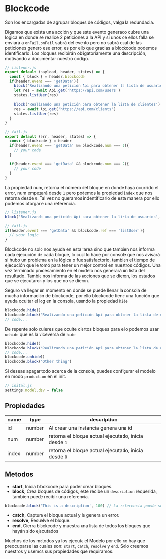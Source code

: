 Blockcode
===========

Son los encargados de agrupar bloques de códigos, valga la redundacia.

Digamos que exista una acción y que este evento generado cubre una logica en donde se realice 2 peticiones a la API y si unos de ellos falla se enviará a `onFail`, `onFail` sabrá del evento pero no sabrá cual de las peticiones generó ese error, es por ello que gracias a blockcode podemos identificarlo. Los bloques recibirán obligatoriamente una descripción, motivando a documentar nuestro código.

```js
// listener.js
export default (payload, header, states) => {
  const { block } = header.blockcode
  if(header.event === 'getData'){
    block('Realizando una petición Api para obtener la lista de usuarios')
    let res = await Api.get('https://api.com/users')
    states.listUser(res)
    
    block('Realizando una petición para obtener la lista de clientes')
    res = await Api.get('https://api.com/clients')
    states.listUser(res)
  }
}
```

```js
// fail.js
export default (err, header, states) => {
  const { blockcode } = header
  if(header.event === 'getData' && blockcode.num === 1){
    // your code
  }
  
  if(header.event === 'getData' && blockcode.num === 2){
    // your code
  }
}
```

La propiedad num, retorna el número del bloque en donde haya ocurrido el error, num empezará desde `1` pero podemos la propiedad `index` que nos retorna desde `0`.
Tal vez no queramos indentificarlo de esta manera por ello podemos otorgarle una referencia.

```js
// listener.js
block('Realizando una petición Api para obtener la lista de usuarios', 'listUser')
```

```js
// fail.js
if(header.event === 'getData' && blockcode.ref === 'listUser'){
  // your logic
}

```

Blockcode no solo nos ayuda en esta tarea sino que tambien nos informa cada ejecución de cada bloque, lo cual lo hace por console que nos avisará si hubo un problema en la lógica o fue satisfactorio, tambien el tiempo de ejecución que le tomó para tener un mejor control en nuestros códigos. Una vez terminado procesamiento en el modelo nos generará un lista del resultado.
Tambie nos informa de las acciones que se dieron, los estados que se ejecutaron y los que no se dieron.

Seguro va llegar un momento en donde se puede llenar la consola de mucha información de blockcode, por ello blockcode tiene una función que ayuda ocultar el log en la consola, usando la propiedad `hide`

```js
blockcode.hide()
blockcode.block('Realizando una petición Api para obtener la lista de usuarios', 'listUser')
// code...
```
De repente solo quieres que oculte ciertos bloques para ello podemos usar `unhide` que es la viceversa de `hide`

```js
blockcode.hide()
blockcode.block('Realizando una petición Api para obtener la lista de usuarios', 'listUser')
// code...
blockcode.unhide()
blockcode.block('Other thing')
```
Si deseas apagar todo acerca de la consola, puedes configurar el modelo en modo `production` en el init.

```js
// inital.js
settings.model.dev = false
```

## Propiedades

| name | type | description |
| ---- | -------- | ------------ |
| id | number | Al crear una instancia genera una id |
| num | number | retorna el bloque actual ejecutado, inicia desde `1` |
| index | number | retorna el bloque actual ejecutado, inicia desde `0` |


## Metodos

* __start__, Inicia blockcode para poder crear bloques.
* __block__, Crea bloques de códigos, este recibe un `description` requerida, tambien puede recibir una referencia.
```js
blockcode.block('This is a description', 100) // La referencia puede ser calquier tipo de valor
```
* __catch__, Captura el bloque actual y le genera un error.
* __resolve__, Resuelve el bloque.
* __end__, Cierra blockcode y muestra una lista de todos los bloques que hayán sido ejecutados

Muchos de los metodos ya los ejecuta el Modelo por ello no hay que preocuparse las cuales son: `start`, `catch`, `resolve` y `end`. Solo creemos nuestros y usemos sus propiedades que requiramos.